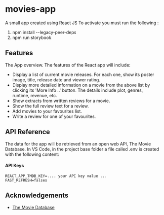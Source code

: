 # movies-app
A small app created using React JS 
To activate you must run the following :
1. npm install --legacy-peer-deps
2. npm run storybook


## Features

The App overview.
The features of the React app will include:

- Display a list of current movie releases. For each one, show its poster image, title, release date and viewer rating.
- Display more detailed information on a movie from the above list by clicking its 'More Info ..' button. The details include plot, genres, runtime, revenue, etc.
- Show extracts from written reviews for a movie.
- Show the full review text for a review.
- Add movies to your favourites list.
- Write a review for one of your favourites.


  
## API Reference

The data for the app will be retrieved from an open web API, The Movie Database. In VS Code, in the project base folder a file called .env is created with the following content:

#### API Keys

```
REACT_APP_TMDB_KEY=.... your API key value ...
FAST_REFRESH=falses
```
  
## Acknowledgements

 - [The Movie Database](https://developers.themoviedb.org/3/getting-started/introduction)


  
